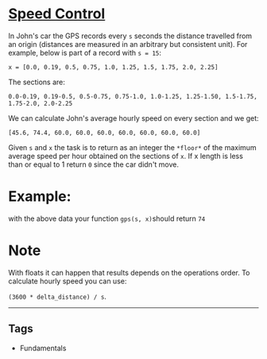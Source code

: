 # [Speed Control](https://www.codewars.com/kata/56484848ba95170a8000004d)

In John's car the GPS records every `s` seconds the distance travelled from an origin (distances are measured in an arbitrary but consistent unit).
For example, below is part of a record with `s = 15`:

    x = [0.0, 0.19, 0.5, 0.75, 1.0, 1.25, 1.5, 1.75, 2.0, 2.25]

The sections are:

    0.0-0.19, 0.19-0.5, 0.5-0.75, 0.75-1.0, 1.0-1.25, 1.25-1.50, 1.5-1.75, 1.75-2.0, 2.0-2.25

We can calculate John's average hourly speed on every section and we get:

    [45.6, 74.4, 60.0, 60.0, 60.0, 60.0, 60.0, 60.0, 60.0]

Given `s` and `x` the task is to return as an integer the `*floor*` of the maximum average speed per hour obtained on the sections of `x`.
If x length is less than or equal to 1 return `0` since the car didn't move.

# Example:

with the above data your function `gps(s, x)`should return `74`

# Note

With floats it can happen that results depends on the operations order. To calculate hourly speed you can use:

`(3600 * delta_distance) / s`.

---

## Tags

- Fundamentals
